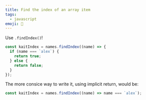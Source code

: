 ```yaml
---
title: Find the index of an array item
tags: 
  - javascript
emoji: 📇
---
```


Use `.findIndex()`!

```javascript
const kaitIndex = names.findIndex((name) => {
  if (name === `alex`) {
    return true;
  } else {
    return false;
  }
});
```

The more consice way to write it, using implicit return, would be:

```javascript
const kaitIndex = names.findIndex((name) => name === `alex`);
```
